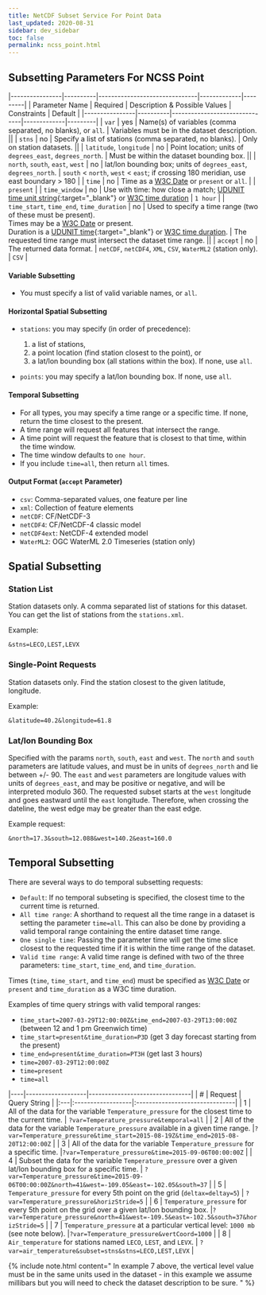 ```yaml
---
title: NetCDF Subset Service For Point Data
last_updated: 2020-08-31
sidebar: dev_sidebar
toc: false
permalink: ncss_point.html
---
```


## Subsetting Parameters For NCSS Point

|----------------|----------|-------------------------------|-------------|---------|
| Parameter Name | Required | Description & Possible Values | Constraints | Default |
|----------------|----------|-------------------------------|-------------|---------|
| `var` | yes |  Name(s) of variables (comma separated, no blanks), or `all`. |  Variables must be in the dataset description. ||
| `stns` | no | Specify a list of stations (comma separated, no blanks). |  Only on station datasets. ||
| `latitude`, `longitude` | no | Point location; units of `degrees_east`, `degrees_north`. |  Must be within the dataset bounding box. ||
| `north`, `south`, `east`, `west` | no | lat/lon bounding box; units of `degrees_east`, `degrees_north`. | `south` < `north`, `west` < `east`; if crossing 180 meridian, use east boundary > 180 |
| `time` | no | Time as a [W3C Date](ncss_grid.html#w3c-date) or `present` or `all`. | | `present` |
| `time_window` | no | Use with time: how close a match; [UDUNIT time unit string](https://cfconventions.org/Data/cf-conventions/cf-conventions-1.7/build/ch04s04.html){:target="_blank"} or [W3C time duration](#ncss_grid.html#w3c-time-duration) | `1 hour` |
| `time_start`, `time_end`, `time_duration` | no | Used to specify a time range (two of these must be present). <br>Times may be a [W3C Date](ncss_grid.html#w3c-date) or present. <br>Duration is a [UDUNIT time](https://cfconventions.org/Data/cf-conventions/cf-conventions-1.7/build/ch04s04.html){:target="_blank"} or [W3C time duration](ncss_grid.html#w3c-time-duration). | The requested time range must intersect the dataset time range. ||
| `accept` | no | The returned data format. | `netCDF`, `netCDF4`, `XML`, `CSV`, `WaterML2` (station only). | `CSV` |

#### Variable Subsetting

* You must specify a list of valid variable names, or `all`.
     
#### Horizontal Spatial Subsetting

* `stations`: you may specify (in order of precedence): 
   1. a list of stations, 
   2. a point location (find station closest to the point), or 
   3.  a lat/lon bounding box (all stations within the box). 
If none, use `all`.
     
* `points`: you may specify a lat/lon bounding box. 
If none, use `all`.
     
#### Temporal Subsetting

* For all types, you may specify a time range or a specific time. 
If none, return the time closest to the present.
* A time range will request all features that intersect the range.
* A time point will request the feature that is closest to that time, within the time window. 
* The time window defaults to `one hour`.
*  If you include `time=all`, then return `all` times.
     
#### Output Format (`accept` Parameter)

* `csv`: Comma-separated values, one feature per line
* `xml`: Collection of feature elements 
* `netCDF`: CF/NetCDF-3
* `netCDF4`: CF/NetCDF-4 classic model   
* `netCDF4ext`: NetCDF-4 extended model
* `WaterML2`: OGC WaterML 2.0 Timeseries (station only)

## Spatial Subsetting

### Station List

Station datasets only. 
A comma separated list of stations for this dataset. 
You can get the list of stations from the `stations.xml`. 

Example:
    
~~~    
&stns=LECO,LEST,LEVX
~~~
### Single-Point Requests

Station datasets only. 
Find the station closest to the given latitude, longitude. 

Example:

~~~
&latitude=40.2&longitude=61.8
~~~

### Lat/lon Bounding Box

Specified with the params `north`, `south`, `east` and `west`. 
The `north` and `south` parameters are latitude values, and must be in units of `degrees_north` and lie between +/- 90. 
The `east` and `west` parameters are longitude values with units of `degrees_east`, and may be positive or negative, and will be interpreted modulo 360. 
The requested subset starts at the `west` longitude and goes eastward until the `east` longitude. 
Therefore, when crossing the dateline, the west edge may be greater than the east edge. 

Example request:

~~~    
&north=17.3&south=12.088&west=140.2&east=160.0
~~~

## Temporal Subsetting


There are several ways to do temporal subsetting requests:

* `Default`: If no temporal subseting is specified, the closest time to the current time is returned.
* `All time range`: A shorthand to request all the time range in a dataset is setting the parameter `time=all`. 
This can also be done by providing a valid temporal range containing the entire dataset time range.
* `One single time`: Passing the parameter time will get the time slice closest to the requested time if it is within the time range of the dataset.
* `Valid time range`: A valid time range is defined with two of the three parameters: `time_start`, `time_end`, and `time_duration`.

Times (`time`, `time_start`, and `time_end`) must be specified as [W3C Date](#w3c-date) or `present` and `time_duration` as a W3C time duration.

Examples of time query strings with valid temporal ranges:

* `time_start=2007-03-29T12:00:00Z&time_end=2007-03-29T13:00:00Z` (between 12 and 1 pm Greenwich time)
* `time_start=present&time_duration=P3D` (get 3 day forecast starting from the present)
* `time_end=present&time_duration=PT3H` (get last 3 hours)
* `time=2007-03-29T12:00:00Z`
* `time=present`
* `time=all`



|----|-------------------|--------------------------------|
| # |  Request           | Query String                   |
|:---|:------------------|:-------------------------------|
| 1 | All of the data for the variable `Temperature_pressure` for the closest time to the current time. | `?var=Temperature_pressure&temporal=all` |
| 2 | All of the data for the variable `Temperature_pressure` available in a given time range. |`?var=Temperature_pressure&time_start=2015-08-19Z&time_end=2015-08-20T12:00:00Z` |
| 3 | All of the data for the variable T`emperature_pressure` for a specific time. |`?var=Temperature_pressure&time=2015-09-06T00:00:00Z` |
| 4 | Subset the data for the variable `Temperature_pressure` over a given lat/lon bounding box for a specific time. | `?var=Temperature_pressure&time=2015-09-06T00:00:00Z&north=41&west=-109.05&east=-102.05&south=37` |
| 5 | `Temperature_pressure` for every 5th point on the grid (`deltax=deltay=5`) | `?var=Temperature_pressure&horizStride=5` |
| 6 | `Temperature_pressure` for every 5th point on the grid over a given lat/lon bounding box. |`?var=Temperature_pressure&north=41&west=-109.5&east=-102.5&south=37&horizStride=5` |
| 7 | `Temperature_pressure` at a particular vertical level: `1000 mb` (see note below). |`?var=Temperature_pressure&vertCoord=1000` |
| 8 | `Air_temperature` for stations named `LECO`, `LEST`, and `LEVX`. | `?var=air_temperature&subset=stns&stns=LECO,LEST,LEVX` |

{% include note.html content="
In example 7 above, the vertical level value must be in the same units used in the dataset - in this example we assume millibars but you will need to check the dataset description to be sure.
" %}
